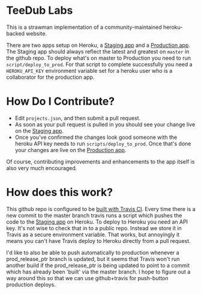TeeDub Labs
============

This is a strawman implementation of a community-maintained heroku-backed website.

There are two apps setup on Heroku, a [Staging app](http://tee-dub-labs---staging.herokuapp.com/) and a [Production app](http://tee-dub-labs.herokuapp.com/).
The Staging app should always reflect the latest and greatest on `master` in the github repo. To deploy what's on master to Production you need to run `script/deploy_to_prod`. For that script to complete successfully you need a `HEROKU_API_KEY` environment variable set for a heroku user who is a collaborator for the production app.

How Do I Contribute?
============
- Edit `projects.json`, and then submit a pull request.
- As soon as your pull request is pulled in you should see your change live on the [Staging app](http://tee-dub-labs---staging.herokuapp.com/). 
- Once you've confirmed the changes look good someone with the heroku API key needs to run `scripts/deploy_to_prod`. Once that's done your changes are live on the [Production app](http://tee-dub-labs.herokuapp.com/).

Of course, contributing improvements and enhancements to the app itself is also very much encouraged.

How does this work?
===========

This github repo is configured to be [built with Travis CI](https://travis-ci.org/moredip/tee-dub-labs). Every time there is a new commit to the master branch travis runs a script which pushes the code to the [Staging app](http://tee-dub-labs---staging.herokuapp.com/) on Heroku. To deploy to Heroku you need an API key. It's not wise to check that in to a public repo. Instead we store it in Travis as a secure environment variable. That works, but annoyingly it means you can't have Travis deploy to Heroku directly from a pull request.

I'd like to also be able to push automatically to production whenever a prod_release_ptr branch is updated, but it seems that Travis won't run another build if the prod_release_ptr is being updated to point to a commit which has already been 'built' via the master branch. I hope to figure out a way around this so that we can use github+travis for push-button production deploys.
